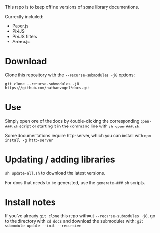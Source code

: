 This repo is to keep offline versions of some library documentions.

Currently included:

- Paper.js
- PixiJS
- PixiJS filters
- Anime.js

# Download

Clone this repository with the `--recurse-submodules -j8` options:

```
git clone --recurse-submodules -j8 https://github.com/nathanvogel/docs.git
```

# Use

Simply open one of the docs by double-clicking the corresponding `open-###.sh` script or starting it in the command line with `sh open-###.sh`.

Some documentations require http-server, which you can install with `npm install -g http-server`

# Updating / adding libraries

`sh update-all.sh` to download the latest versions.

For docs that needs to be generated, use the `generate-###.sh` scripts.

# Install notes

If you've already `git clone` this repo without `--recurse-submodules -j8`, go to the directory with `cd docs` and download the submodules with: `git submodule update --init --recursive`
